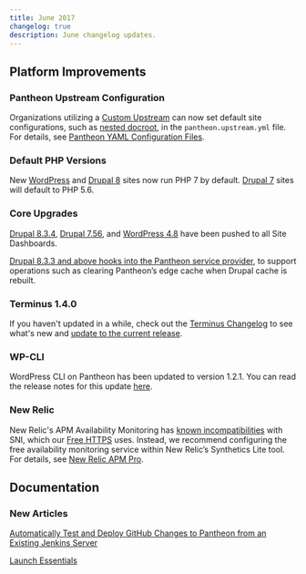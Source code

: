 ```yaml
---
title: June 2017
changelog: true
description: June changelog updates.
---
```


## Platform Improvements
### Pantheon Upstream Configuration
Organizations utilizing a [Custom Upstream](/guides/custom-upstream) can now set default site configurations, such as [nested docroot](/nested-docroot), in the `pantheon.upstream.yml` file. For details, see [Pantheon YAML Configuration Files](/pantheon-yml).

### Default PHP Versions
New [WordPress](https://github.com/pantheon-systems/WordPress/pull/123) and [Drupal 8](https://github.com/pantheon-systems/drops-8/pull/189) sites now run PHP 7 by default. [Drupal 7](https://github.com/pantheon-systems/drops-7/pull/107) sites will default to PHP 5.6.

### Core Upgrades
[Drupal 8.3.4](https://www.drupal.org/project/drupal/releases/8.3.4), [Drupal 7.56](https://www.drupal.org/project/drupal/releases/7.56), and [WordPress 4.8](https://wordpress.org/news/2017/06/evans/) have been pushed to all Site Dashboards.

[Drupal 8.3.3 and above hooks into the Pantheon service provider](https://github.com/pantheon-systems/drops-8/pull/186), to support operations such as clearing Pantheon’s edge cache when Drupal cache is rebuilt.

### Terminus 1.4.0
If you haven't updated in a while, check out the <a data-proofer-ignore href="/docs/terminus/updates/#changelog">Terminus Changelog</a> to see what's new and <a data-proofer-ignore href="/docs/terminus/updates/#update-to-the-current-release-">update to the current release</a>.

### WP-CLI
WordPress CLI on Pantheon has been updated to version 1.2.1. You can read the release notes for this update [here](https://make.wordpress.org/cli/2017/06/06/version-1-2-1-released/).

### New Relic
New Relic's APM Availability Monitoring has [known incompatibilities](/new-relic/#apm-availability-monitoring) with SNI, which our [Free HTTPS](/guides/global-cdn/https) uses. Instead, we recommend configuring the free availability monitoring service within New Relic’s Synthetics Lite tool. For details, see [New Relic APM Pro](/new-relic/#configure-ping-monitors-for-availability).

## Documentation

### New Articles
[Automatically Test and Deploy GitHub Changes to Pantheon from an Existing Jenkins Server](/guides/jenkins)

[Launch Essentials](/guides/launch)
